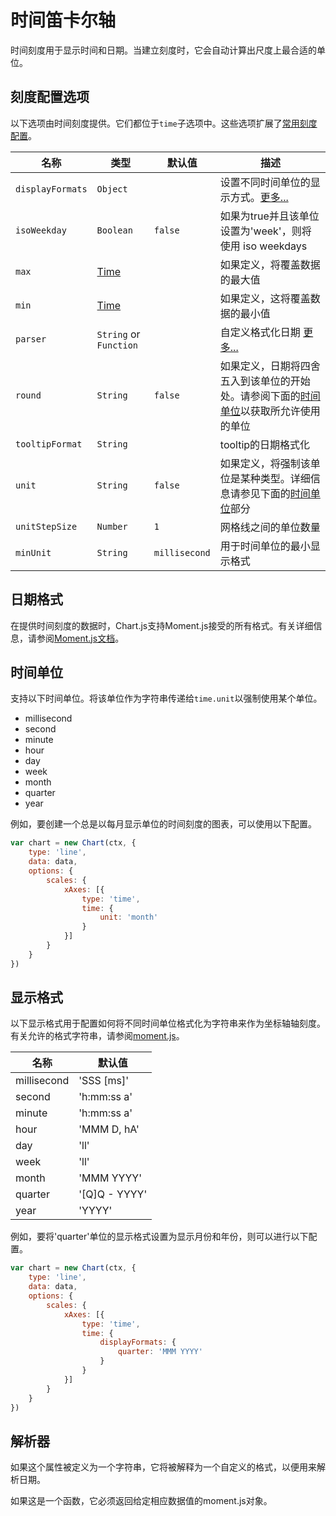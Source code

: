 # 时间笛卡尔轴

时间刻度用于显示时间和日期。当建立刻度时，它会自动计算出尺度上最合适的单位。

## 刻度配置选项

以下选项由时间刻度提供。它们都位于`time`子选项中。这些选项扩展了[常用刻度配置](README.md#tick-configuration)。

| 名称             | 类型                   | 默认值        | 描述                                                                                                       |
| ---------------- | ---------------------- | ------------- | ---------------------------------------------------------------------------------------------------------- |
| `displayFormats` | `Object`               |               | 设置不同时间单位的显示方式。[更多...](#display-formats)                                                    |
| `isoWeekday`     | `Boolean`              | `false`       | 如果为true并且该单位设置为'week'，则将使用 iso weekdays                                                    |
| `max`            | [Time](#date-formats)  |               | 如果定义，将覆盖数据的最大值                                                                               |
| `min`            | [Time](#date-formats)  |               | 如果定义，这将覆盖数据的最小值                                                                             |
| `parser`         | `String` or `Function` |               | 自定义格式化日期 [更多...](#parser)                                                                        |
| `round`          | `String`               | `false`       | 如果定义，日期将四舍五入到该单位的开始处。请参阅下面的[时间单位](#scales-time-units)以获取所允许使用的单位 |
| `tooltipFormat`  | `String`               |               | tooltip的日期格式化                                                                                        |
| `unit`           | `String`               | `false`       | 如果定义，将强制该单位是某种类型。详细信息请参见下面的[时间单位](#scales-time-units)部分                   |
| `unitStepSize`   | `Number`               | `1`           | 网格线之间的单位数量                                                                                       |
| `minUnit`        | `String`               | `millisecond` | 用于时间单位的最小显示格式                                                                                 |

## 日期格式

在提供时间刻度的数据时，Chart.js支持Moment.js接受的所有格式。有关详细信息，请参阅[Moment.js文档](http://momentjs.com/docs/#/parsing/)。

## 时间单位

支持以下时间单位。将该单位作为字符串传递给`time.unit`以强制使用某个单位。

* millisecond
* second
* minute
* hour
* day
* week
* month
* quarter
* year

例如，要创建一个总是以每月显示单位的时间刻度的图表，可以使用以下配置。

```javascript
var chart = new Chart(ctx, {
    type: 'line',
    data: data,
    options: {
        scales: {
            xAxes: [{
                type: 'time',
                time: {
                    unit: 'month'
                }
            }]
        }
    }
})
```

## 显示格式

以下显示格式用于配置如何将不同时间单位格式化为字符串来作为坐标轴轴刻度。有关允许的格式字符串，请参阅[moment.js](http://momentjs.com/docs/#/displaying/format/)。

| 名称        | 默认值        |
| ----------- | ------------- |
| millisecond | 'SSS [ms]'    |
| second      | 'h:mm:ss a'   |
| minute      | 'h:mm:ss a'   |
| hour        | 'MMM D, hA'   |
| day         | 'll'          |
| week        | 'll'          |
| month       | 'MMM YYYY'    |
| quarter     | '[Q]Q - YYYY' |
| year        | 'YYYY'        |

例如，要将'quarter'单位的显示格式设置为显示月份和年份，则可以进行以下配置。

```javascript
var chart = new Chart(ctx, {
    type: 'line',
    data: data,
    options: {
        scales: {
            xAxes: [{
                type: 'time',
                time: {
                    displayFormats: {
                        quarter: 'MMM YYYY'
                    }
                }
            }]
        }
    }
})
```

## 解析器

如果这个属性被定义为一个字符串，它将被解释为一个自定义的格式，以便用来解析日期。

如果这是一个函数，它必须返回给定相应数据值的moment.js对象。
